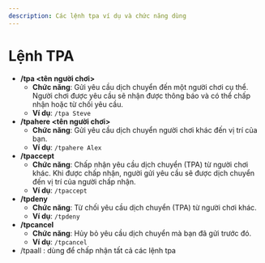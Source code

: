 ```yaml
---
description: Các lệnh tpa ví dụ và chức năng dùng
---
```


# Lệnh TPA

* **/tpa \<tên người chơi>**
  * **Chức năng**: Gửi yêu cầu dịch chuyển đến một người chơi cụ thể. Người chơi được yêu cầu sẽ nhận được thông báo và có thể chấp nhận hoặc từ chối yêu cầu.
  * **Ví dụ**: `/tpa Steve`
* **/tpahere \<tên người chơi>**
  * **Chức năng**: Gửi yêu cầu dịch chuyển người chơi khác đến vị trí của bạn.
  * **Ví dụ**: `/tpahere Alex`
* **/tpaccept**
  * **Chức năng**: Chấp nhận yêu cầu dịch chuyển (TPA) từ người chơi khác. Khi được chấp nhận, người gửi yêu cầu sẽ được dịch chuyển đến vị trí của người chấp nhận.
  * **Ví dụ**: `/tpaccept`
* **/tpdeny**
  * **Chức năng**: Từ chối yêu cầu dịch chuyển (TPA) từ người chơi khác.
  * **Ví dụ**: `/tpdeny`
* **/tpcancel**
  * **Chức năng**: Hủy bỏ yêu cầu dịch chuyển mà bạn đã gửi trước đó.
  * **Ví dụ**: `/tpcancel`
* /tpaall : dùng để chấp nhận tất cả các lệnh tpa

